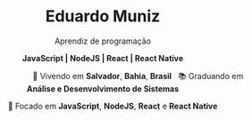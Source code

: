 <h1 align="center">Eduardo Muniz</h1>
<p align="center">Aprendiz de programação</p>
<p align="center"><b>JavaScript | NodeJS | React | React Native</b></p>
<p align="center">
&nbsp; &nbsp; &nbsp; &nbsp; &nbsp; &nbsp; &nbsp; &nbsp; &nbsp; &nbsp; &nbsp; &nbsp; &nbsp; &nbsp; &nbsp; &nbsp; 📌 Vivendo em <b>Salvador</b>, <b>Bahia</b>, <b>Brasil</b> &nbsp; 📚 Graduando em <b>Análise e Desenvolvimento de Sistemas</b>
</p>
<p align="center">
&nbsp; &nbsp; &nbsp; &nbsp; &nbsp;🎯 Focado em <b>JavaScript</b>, <b>NodeJS</b>, <b>React</b> e <b>React Native</b>
</p>


<!--
**emuniz/emuniz** is a ✨ _special_ ✨ repository because its `README.md` (this file) appears on your GitHub profile.

Here are some ideas to get you started:

- 🔭 I’m currently working on ...
- 🌱 I’m currently learning ...
- 👯 I’m looking to collaborate on ...
- 🤔 I’m looking for help with ...
- 💬 Ask me about ...
- 📫 How to reach me: ...
- 😄 Pronouns: ...
- ⚡ Fun fact: ...
-->
